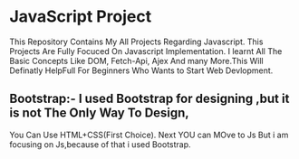 # JavaScript Project
This Repository Contains My All Projects Regarding Javascript. This Projects Are Fully Focuced On Javascript Implementation. I learnt All The Basic  Concepts Like DOM, Fetch-Api, Ajex And many More.This Will Definatly HelpFull For Beginners Who Wants to Start Web Devlopment. 

## Bootstrap:- I used Bootstrap for designing ,but it is not The Only Way To Design,
You Can Use HTML+CSS(First Choice).
Next YOU can MOve to Js
But i am focusing on Js,because of that i used Bootstrap.
